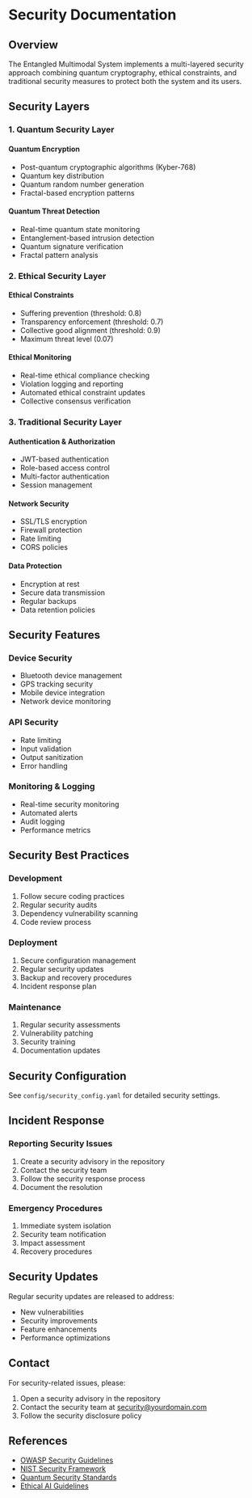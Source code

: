 # Security Documentation

## Overview

The Entangled Multimodal System implements a multi-layered security approach combining quantum cryptography, ethical constraints, and traditional security measures to protect both the system and its users.

## Security Layers

### 1. Quantum Security Layer

#### Quantum Encryption

- Post-quantum cryptographic algorithms (Kyber-768)
- Quantum key distribution
- Quantum random number generation
- Fractal-based encryption patterns

#### Quantum Threat Detection

- Real-time quantum state monitoring
- Entanglement-based intrusion detection
- Quantum signature verification
- Fractal pattern analysis

### 2. Ethical Security Layer

#### Ethical Constraints

- Suffering prevention (threshold: 0.8)
- Transparency enforcement (threshold: 0.7)
- Collective good alignment (threshold: 0.9)
- Maximum threat level (0.07)

#### Ethical Monitoring

- Real-time ethical compliance checking
- Violation logging and reporting
- Automated ethical constraint updates
- Collective consensus verification

### 3. Traditional Security Layer

#### Authentication & Authorization

- JWT-based authentication
- Role-based access control
- Multi-factor authentication
- Session management

#### Network Security

- SSL/TLS encryption
- Firewall protection
- Rate limiting
- CORS policies

#### Data Protection

- Encryption at rest
- Secure data transmission
- Regular backups
- Data retention policies

## Security Features

### Device Security

- Bluetooth device management
- GPS tracking security
- Mobile device integration
- Network device monitoring

### API Security

- Rate limiting
- Input validation
- Output sanitization
- Error handling

### Monitoring & Logging

- Real-time security monitoring
- Automated alerts
- Audit logging
- Performance metrics

## Security Best Practices

### Development

1. Follow secure coding practices
2. Regular security audits
3. Dependency vulnerability scanning
4. Code review process

### Deployment

1. Secure configuration management
2. Regular security updates
3. Backup and recovery procedures
4. Incident response plan

### Maintenance

1. Regular security assessments
2. Vulnerability patching
3. Security training
4. Documentation updates

## Security Configuration

See `config/security_config.yaml` for detailed security settings.

## Incident Response

### Reporting Security Issues

1. Create a security advisory in the repository
2. Contact the security team
3. Follow the security response process
4. Document the resolution

### Emergency Procedures

1. Immediate system isolation
2. Security team notification
3. Impact assessment
4. Recovery procedures

## Security Updates

Regular security updates are released to address:

- New vulnerabilities
- Security improvements
- Feature enhancements
- Performance optimizations

## Contact

For security-related issues, please:

1. Open a security advisory in the repository
2. Contact the security team at <security@yourdomain.com>
3. Follow the security disclosure policy

## References

- [OWASP Security Guidelines](https://owasp.org/www-project-top-ten/)
- [NIST Security Framework](https://www.nist.gov/cyberframework)
- [Quantum Security Standards](https://quantumsecurity.org/standards)
- [Ethical AI Guidelines](https://ethicalai.org/guidelines)
